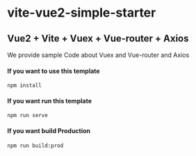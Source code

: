 # vite-vue2-simple-starter

## Vue2 + Vite + Vuex + Vue-router + Axios

We provide sample Code about Vuex and Vue-router and Axios

#### If you want to use this template
```
npm install
```

#### If you want run this template
```
npm run serve
```

#### If you want build Production
```
npm run build:prod
```
